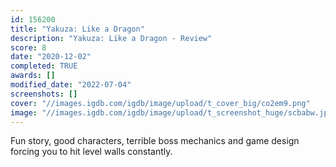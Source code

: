 ```yaml
---
id: 156200
title: "Yakuza: Like a Dragon"
description: "Yakuza: Like a Dragon - Review"
score: 8
date: "2020-12-02"
completed: TRUE
awards: []
modified_date: "2022-07-04"
screenshots: []
cover: "//images.igdb.com/igdb/image/upload/t_cover_big/co2em9.png"
image: "//images.igdb.com/igdb/image/upload/t_screenshot_huge/scbabw.jpg"
---
```

Fun story, good characters, terrible boss mechanics and game design forcing you to hit level walls constantly.